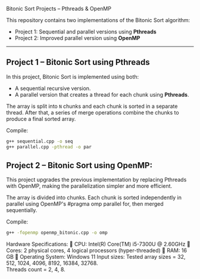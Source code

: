 Bitonic Sort Projects – Pthreads & OpenMP

This repository contains two implementations of the Bitonic Sort algorithm:

- Project 1: Sequential and parallel versions using **Pthreads**
- Project 2: Improved parallel version using **OpenMP**

---

## Project 1 – Bitonic Sort using Pthreads

In this project, Bitonic Sort is implemented using both:
- A sequential recursive version.
- A parallel version that creates a thread for each chunk using **Pthreads**.

The array is split into `N` chunks and each chunk is sorted in a separate thread. After that, a series of merge operations combine the chunks to produce a final sorted array.


Compile:
```bash
g++ sequential.cpp -o seq
g++ parallel.cpp -pthread -o par
```

## Project 2 – Bitonic Sort using OpenMP:
This project upgrades the previous implementation by replacing Pthreads with OpenMP, making the parallelization simpler and more efficient.

The array is divided into chunks. Each chunk is sorted independently in parallel using OpenMP's #pragma omp parallel for, then merged sequentially.

Compile:
```bash
g++ -fopenmp openmp_bitonic.cpp -o omp
```
Hardware Specifications:
	CPU: Intel(R) Core(TM) i5-7300U @ 2.60GHz
	Cores: 2 physical cores, 4 logical processors (hyper-threaded)
	RAM: 16 GB
	Operating System: Windows 11
Input sizes:
Tested array sizes = 32, 512, 1024, 4096, 8192, 16384, 32768.   
Threads count = 2, 4, 8.


